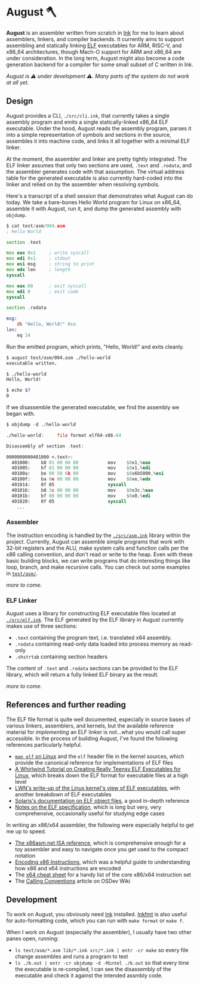 # August 🪓

**August** is an assembler written from scratch in [Ink](https://dotink.co/) for me to learn about assemblers, linkers, and compiler backends. It currently aims to support assembling and statically linking [ELF](https://en.wikipedia.org/wiki/Executable_and_Linkable_Format) executables for ARM, RISC-V, and x86_64 architectures, though Mach-O support for ARM and x86_64 are under consideration. In the long term, August might also become a code generation backend for a compiler for some small subset of C written in Ink.

_August is ⚠️ under development ⚠️. Many parts of the system do not work at all yet._

## Design

August provides a CLI, `./src/cli.ink`, that currently takes a single assembly program and emits a single statically-linked x86_64 ELF executable. Under the hood, August reads the assembly program, parses it into a simple representation of symbols and sections in the source, assembles it into machine code, and links it all together with a minimal ELF linker.

At the moment, the assembler and linker are pretty tightly integrated. The ELF linker assumes that only two sections are used, `.text` and `.rodata`, and the assembler generates code with that assumption. The virtual address table for the generated executable is also currently hard-coded into the linker and relied on by the assembler when resolving symbols.

Here's a transcript of a shell session that demonstrates what August can do today. We take a bare-bones Hello World program for Linux on x86_64, assemble it with August, run it, and dump the generated assembly with `objdump`.

```asm
$ cat test/asm/004.asm
; Hello World

section .text

mov eax 0x1     ; write syscall
mov edi 0x1     ; stdout
mov esi msg     ; string to print
mov edx len     ; length
syscall

mov eax 60      ; exit syscall
mov edi 0       ; exit code
syscall

section .rodata

msg:
    db "Hello, World!" 0xa
len:
    eq 14
```

Run the emitted program, which prints, "Hello, World!" and exits cleanly.

```bash
$ august test/asm/004.asm ./hello-world
executable written.

$ ./hello-world
Hello, World!

$ echo $?
0
```

If we disassemble the generated executable, we find the assembly we began with.

```asm
$ objdump -d ./hello-world

./hello-world:     file format elf64-x86-64

Disassembly of section .text:

0000000000401000 <.text>:
  401000:    b8 01 00 00 00           mov    $0x1,%eax
  401005:    bf 01 00 00 00           mov    $0x1,%edi
  40100a:    be 00 50 6b 00           mov    $0x6b5000,%esi
  40100f:    ba 0e 00 00 00           mov    $0xe,%edx
  401014:    0f 05                    syscall
  401016:    b8 3c 00 00 00           mov    $0x3c,%eax
  40101b:    bf 00 00 00 00           mov    $0x0,%edi
  401020:    0f 05                    syscall
    ...
```

### Assembler

The instruction encoding is handled by the [`./src/asm.ink`](src/asm.ink) library within the project. Currently, August can assemble simple programs that work with 32-bit registers and the ALU, make system calls and function calls per the x86 calling convention, and don't read or write to the heap. Even with these basic building blocks, we can write programs that do interesting things like loop, branch, and make recursive calls. You can check out some examples in [`test/asm/`](test/asm/).

_more to come._

### ELF Linker

August uses a library for constructing ELF executable files located at [`./src/elf.ink`](src/elf.ink). The ELF generated by the ELF library in August currently makes use of three sections:

- `.text` containing the program text, i.e. translated x64 assembly.
- `.rodata` containing read-only data loaded into process memory as read-only
- `.shstrtab` containing section headers

The content of `.text` and `.rodata` sections can be provided to the ELF library, which will return a fully linked ELF binary as the result.

_more to come._

## References and further reading

The ELF file format is quite well documented, especially in source bases of various linkers, assemblers, and kernels, but the available reference material for _implementing_ an ELF linker is not...what you would call super accessible. In the process of building August, I've found the following references particularly helpful.

- [`man elf` on Linux](https://man7.org/linux/man-pages/man5/elf.5.html) and the `elf` header file in the kernel sources, which provide the canonical reference for implementations of ELF files
- [A Whirlwind Tutorial on Creating Really Teensy ELF Executables for Linux](http://www.muppetlabs.com/~breadbox/software/tiny/teensy.html), which breaks down the ELF format for executable files at a high level
- [LWN's write-up of the Linux kernel's view of ELF executables](https://lwn.net/Articles/631631/), with another breakdown of ELF executables
- [Solaris's documentation on ELF object files](https://docs.oracle.com/cd/E53394_01/html/E54813/chapter6-93046.html#scrolltoc), a good in-depth reference
- [Notes on the ELF specification](http://www.muppetlabs.com/~breadbox/software/ELF.txt), which is long but very, very comprehensive, occasionally useful for studying edge cases

In writing an x86/x64 assembler, the following were especially helpful to get me up to speed.

- [The x86asm.net ISA reference](http://ref.x86asm.net/coder64.html), which is comprehensive enough for a toy assembler and easy to navigate once you get used to the compact notation
- [Encoding x86 Instructions](http://www.cs.loyola.edu/~binkley/371/Encoding_Real_x86_Instructions.html), which was a helpful guide to understanding how x86 and x64 instructions are encoded
- The [x64 cheat sheet](http://cs.brown.edu/courses/cs033/docs/guides/x64_cheatsheet.pdf) for a handy list of the core x86/x64 instruction set
- The [Calling Conventions](https://wiki.osdev.org/Calling_Conventions) article on OSDev Wiki

## Development

To work on August, you obviously need [Ink](https://dotink.co/) installed. [Inkfmt](https://github.com/thesephist/inkfmt) is also useful for auto-formatting code, which you can run with `make format` or `make f`.

When I work on August (especially the assembler), I usually have two other panes open, running:

- `ls test/asm/*.asm lib/*.ink src/*.ink | entr -cr make` so every file change assembles and runs a program to test
- `ls ./b.out | entr -cr objdump -d -Mintel ./b.out` so that every time the executable is re-compiled, I can see the disassembly of the executable and check it against the intended assmbly code.

